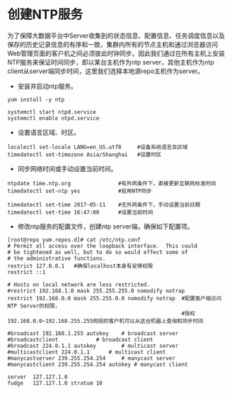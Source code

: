 # 创建NTP服务

为了保障大数据平台中Server收集到的状态信息、配置信息、任务调度信息以及保存的历史记录信息的有序和一致，集群内所有的节点主机和通过浏览器访问Web管理页面的客户机之间必须彼此时钟同步。因此我们通过在所有主机上安装NTP服务来保证时间同步，即以某台主机作为ntp server，其他主机作为ntp client从server端同步时间，这里我们选择本地源repo主机作为server。

* 安装并启动ntp服务。

```
yum install -y ntp

systemctl start ntpd.service
systemctl enable ntpd.service
```

* 设置语言区域、时区。

```
localectl set-locale LANG=en_US.utf8     #设备系统语言及区域
timedatectl set-timezone Asia/Shanghai   #设置时区
```

* 同步网络时间或手动设置当前时间。

```
ntpdate time.ntp.org               #有外网条件下，直接更新互联网标准时间
timedatectl set-ntp yes            #启用NTP同步

timedatectl set-time 2017-05-11    #无外网条件下，手动设置当前日期
timedatectl set-time 16:47:00      #设置当前时间
```

* 修改ntp服务的配置文件，创建ntp server端，确保如下配置项。

```
[root@repo yum.repos.d]# cat /etc/ntp.conf 
# Permit all access over the loopback interface.  This could
# be tightened as well, but to do so would effect some of
# the administrative functions.
restrict 127.0.0.1   #确保localhost本身有足够权限
restrict ::1

# Hosts on local network are less restricted.
#restrict 192.168.1.0 mask 255.255.255.0 nomodify notrap
restrict 192.168.0.0 mask 255.255.0.0 nomodify notrap  #配置客户端访问NTP Server的权限，
                                                       #授权192.168.0.0~192.168.255.255网段的客户机可以从这台机器上查询和同步时间

#broadcast 192.168.1.255 autokey	# broadcast server
#broadcastclient			# broadcast client
#broadcast 224.0.1.1 autokey		# multicast server
#multicastclient 224.0.1.1		# multicast client
#manycastserver 239.255.254.254		# manycast server
#manycastclient 239.255.254.254 autokey # manycast client

server  127.127.1.0
fudge   127.127.1.0 stratum 10
```



